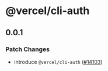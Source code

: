 # @vercel/cli-auth

## 0.0.1

### Patch Changes

- introduce `@vercel/cli-auth` ([#14103](https://github.com/vercel/vercel/pull/14103))
